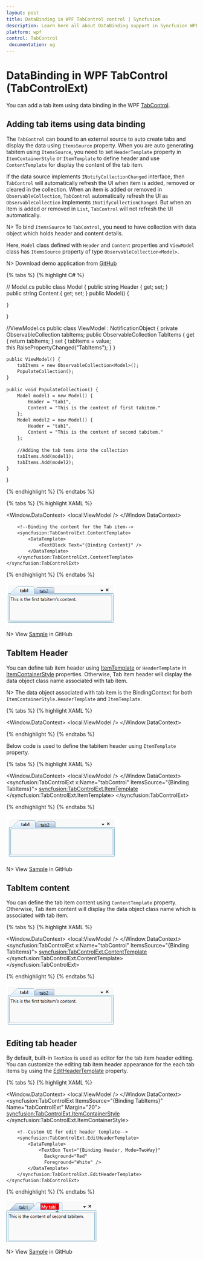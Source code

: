 ```yaml
---
layout: post
title: DataBinding in WPF TabControl control | Syncfusion
description: Learn here all about DataBinding support in Syncfusion WPF TabControl (TabControlExt) control and more.
platform: wpf
control: TabControl
 documentation: ug
---
```


# DataBinding in WPF TabControl (TabControlExt)

You can add a tab item using data binding in the WPF [TabControl](https://help.syncfusion.com/cr/wpf/Syncfusion.Windows.Tools.Controls.TabControlExt.html).

## Adding tab items using data binding

The `TabControl` can bound to an external source to auto create tabs and display the data using `ItemsSource` property. When you are auto generating tabitem using `ItemsSource`, you need to set `HeaderTemplate` property in `ItemContainerStyle` or `ItemTemplate` to define header and use `ContentTemplate` for display the content of the tab item.  

If the data source implements `INotifyCollectionChanged` interface, then `TabControl` will automatically refresh the UI when item is added, removed or cleared in the collection. When an item is added or removed in `ObservableCollection`, `TabControl` automatically refresh the UI as `ObservableCollection` implements `INotifyCollectionChanged`. But when an item is added or removed in `List`, `TabControl` will not refresh the UI automatically.

N> To bind `ItemsSource` to `TabControl`, you need to have collection with data object which holds header and content details.

Here, `Model` class defined with `Header` and `Content` properties and `ViewModel` class has `ItemsSource` property of type `ObservableCollection<Model>`.

N> Download demo application from [GitHub](https://github.com/SyncfusionExamples/wpf-tabcontrol-databinding)

{% tabs %}
{% highlight C# %}

// Model.cs
public class Model {
    public string Header { get; set; }        
    public string Content { get; set; }
    public Model() {

    }
}

//ViewModel.cs
public class ViewModel : NotificationObject {
    private ObservableCollection<Model> tabItems;
    public ObservableCollection<Model> TabItems {
        get { return tabItems; }
        set {
            tabItems = value;
            this.RaisePropertyChanged("TabItems");
        }
    }        
    
    public ViewModel() {
        tabItems = new ObservableCollection<Model>();
        PopulateCollection();
    }

    public void PopulateCollection() {
        Model model1 = new Model() {
            Header = "tab1",
            Content = "This is the content of first tabitem."
        };
        Model model2 = new Model() {
            Header = "tab1",
            Content = "This is the content of second tabitem."
        };

        //Adding the tab tems into the collection
        tabItems.Add(model1);
        tabItems.Add(model2);
    }
}

{% endhighlight %}
{% endtabs %}

{% tabs %}
{% highlight XAML %}

<Window.DataContext>
    <local:ViewModel />
</Window.DataContext>

<Grid>
    <syncfusion:TabControlExt ItemsSource="{Binding TabItems}"
                              Name="tabControlExt">
        <!--Binding the header text for the Tab item-->
        <syncfusion:TabControlExt.ItemContainerStyle>
            <Style TargetType="syncfusion:TabItemExt">
                <Setter Property="HeaderTemplate">
                    <Setter.Value>
                        <DataTemplate>
                            <TextBlock Text="{Binding Header, Mode=TwoWay}" />
                        </DataTemplate>
                    </Setter.Value>
                </Setter>
            </Style>
        </syncfusion:TabControlExt.ItemContainerStyle>
        
        <!--Binding the content for the Tab item-->
        <syncfusion:TabControlExt.ContentTemplate>
            <DataTemplate>
                <TextBlock Text="{Binding Content}" />
            </DataTemplate>
        </syncfusion:TabControlExt.ContentTemplate>
    </syncfusion:TabControlExt>
</Grid>

{% endhighlight %}
{% endtabs %}

![TabControl auto creates tabitem using data binding](Databinding_images/wpf-tabcontrol-databinding.png)

N> View [Sample](https://github.com/SyncfusionExamples/syncfusion-wpf-tabcontrolext-examples/tree/master/Samples/Databinding) in GitHub

## TabItem Header

You can define tab item header using [ItemTemplate](https://docs.microsoft.com/en-us/dotnet/api/system.windows.controls.itemscontrol.itemtemplate?view=netframework-4.8) or `HeaderTemplate` in [ItemContainerStyle](https://docs.microsoft.com/en-us/dotnet/api/system.windows.controls.itemscontrol.itemcontainerstyle?view=netframework-4.8) properties. Otherwise, Tab Item header will display the data object class name associated with tab item.

N> The data object associated with tab item is the BindingContext for both `ItemContainerStyle.HeaderTemplate` and `ItemTemplate`.

{% tabs %}
{% highlight XAML %}

<Window.DataContext>
    <local:ViewModel />
</Window.DataContext>

<Grid>
    <syncfusion:TabControlExt x:Name="tabControlExt" 
                              ItemsSource="{Binding TabItems}">
        <syncfusion:TabControlExt.ItemContainerStyle>
            <Style TargetType="syncfusion:TabItemExt">
                <Setter Property="HeaderTemplate">
                    <Setter.Value>
                        <DataTemplate>
                            <TextBlock Text="{Binding Header, Mode=TwoWay}" />
                        </DataTemplate>
                    </Setter.Value>
                </Setter>
            </Style>
        </syncfusion:TabControlExt.ItemContainerStyle>
    </syncfusion:TabControlExt>
</Grid>

{% endhighlight %}
{% endtabs %}

Below code is used to define the tabitem header using `ItemTemplate` property.

{% tabs %}
{% highlight XAML %}

<Window.DataContext>
    <local:ViewModel />
</Window.DataContext>
<Grid>
    <syncfusion:TabControlExt x:Name="tabControl" 
                              ItemsSource="{Binding TabItems}">
        <syncfusion:TabControlExt.ItemTemplate>
            <DataTemplate>
                <TextBlock Text="{Binding Header}"/>
            </DataTemplate>
        </syncfusion:TabControlExt.ItemTemplate>
    </syncfusion:TabControlExt>
</Grid>

{% endhighlight %}
{% endtabs %}

![Added header to tabitem in WPF TabControl](Databinding_images/wpf-tabcontrol-binding_header.png)

N> View [Sample](https://github.com/SyncfusionExamples/syncfusion-wpf-tabcontrolext-examples/tree/master/Samples/Databinding) in GitHub

## TabItem content

You can define the tab item content using `ContentTemplate` property. Otherwise, Tab item content will display the data object class name which is associated with tab item.

{% tabs %}
{% highlight XAML %}

<Window.DataContext>
    <local:ViewModel />
</Window.DataContext>
<Grid>
    <syncfusion:TabControlExt x:Name="tabControl" 
                              ItemsSource="{Binding TabItems}">
        <syncfusion:TabControlExt.ContentTemplate>
            <DataTemplate>
                <TextBlock Text="{Binding Content}" />
            </DataTemplate>
        </syncfusion:TabControlExt.ContentTemplate>
    </syncfusion:TabControlExt>
</Grid>

{% endhighlight %}
{% endtabs %}

![Added content to tabitem in WPF TabControl](Databinding_images/wpf-tabcontrol-binding_content.png)

##  Editing tab header

By default, built-in `TextBox` is used as editor for the tab item header editing. You can customize the editing tab item header appearance for the each tab items by using the [EditHeaderTemplate](https://help.syncfusion.com/cr/wpf/Syncfusion.Windows.Tools.Controls.TabControlExt.html#Syncfusion_Windows_Tools_Controls_TabControlExt_EditHeaderTemplate) property.

{% tabs %}
{% highlight XAML %}

<Window.DataContext>
    <local:ViewModel />
</Window.DataContext>
<Grid>
    <syncfusion:TabControlExt ItemsSource="{Binding TabItems}"
                              Name="tabControlExt"
                              Margin="20">
        <syncfusion:TabControlExt.ItemContainerStyle>
            <Style TargetType="syncfusion:TabItemExt">
                <Setter Property="HeaderTemplate">
                    <Setter.Value>
                        <DataTemplate>
                            <TextBlock Text="{Binding Header}" />
                        </DataTemplate>
                    </Setter.Value>
                </Setter>
                <Setter Property="Content"  
                        Value="{Binding Content}" />
            </Style>
        </syncfusion:TabControlExt.ItemContainerStyle>                  
        
        <!--Custom UI for edit header template-->
        <syncfusion:TabControlExt.EditHeaderTemplate>
            <DataTemplate>
                <TextBox Text="{Binding Header, Mode=TwoWay}"
                  Background="Red" 
                  Foreground="White" />
            </DataTemplate>
        </syncfusion:TabControlExt.EditHeaderTemplate>
    </syncfusion:TabControlExt>
</Grid>

{% endhighlight %}
{% endtabs %}

![Custom UI of the editable header](Databinding_images/wpf-tabcontrol-binding_Editableheader.png)

N> View [Sample](https://github.com/SyncfusionExamples/syncfusion-wpf-tabcontrolext-examples/tree/master/Samples/Databinding) in GitHub
